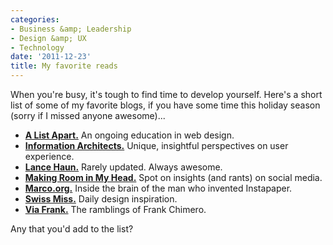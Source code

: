 ```yaml
---
categories:
- Business &amp; Leadership
- Design &amp; UX
- Technology
date: '2011-12-23'
title: My favorite reads
---
```


When you're busy, it's tough to find time to develop yourself. Here's a short list of some of my favorite blogs, if you have some time this holiday season (sorry if I missed anyone awesome)...

<ul>
<li><strong><a href="http://www.alistapart.com/">A List Apart.</a></strong> An ongoing education in web design.</li>
<li><strong><a href="http://www.informationarchitects.jp/en/articles/">Information Architects.</a></strong> Unique, insightful perspectives on user experience.</li>
<li><strong><a href="http://lancehaun.com/">Lance Haun.</a></strong> Rarely updated. Always awesome.</li>
<li><strong><a href="http://thought-hoarder.tumblr.com/">Making Room in My Head.</a></strong> Spot on insights (and rants) on social media.</li>
<li><strong><a href="http://www.marco.org/">Marco.org.</a></strong> Inside the brain of the man who invented Instapaper.</li>
<li><strong><a href="http://www.swiss-miss.com/">Swiss Miss.</a></strong> Daily design inspiration.</li>
<li><strong><a href="http://blog.frankchimero.com/">Via Frank.</a></strong> The ramblings of Frank Chimero.</li>
</ul>

Any that you'd add to the list?